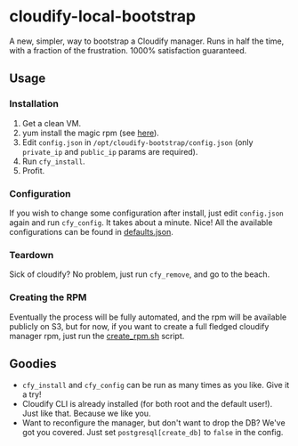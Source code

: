 # cloudify-local-bootstrap
A new, simpler, way to bootstrap a Cloudify manager.
Runs in half the time, with a fraction of the frustration.
1000% satisfaction guaranteed.

## Usage
### Installation
1. Get a clean VM.
1. yum install the magic rpm (see [here](#creating-the-rpm)).
1. Edit `config.json` in `/opt/cloudify-bootstrap/config.json`
(only `private_ip` and `public_ip` params are required).
1. Run `cfy_install`.
1. Profit.

### Configuration
If you wish to change some configuration after install, just edit
`config.json` again and run `cfy_config`. It takes about a minute. Nice!
All the available configurations can be found in
[defaults.json](defaults.json).


### Teardown
Sick of cloudify? No problem, just run `cfy_remove`, and go to the
beach.

### Creating the RPM
Eventually the process will be fully automated, and the rpm will be
available publicly on S3, but for now, if you want to create a full
fledged cloudify manager rpm, just run the
[create_rpm.sh](create_rpm.sh) script.


## Goodies
* `cfy_install` and `cfy_config` can be run as many times as you like.
Give it a try!
* Cloudify CLI is already installed (for both root and the default
user!). Just like that. Because we like you.
* Want to reconfigure the manager, but don't want to drop the DB?
We've got you covered. Just set `postgresql[create_db]` to `false`
in the config.
